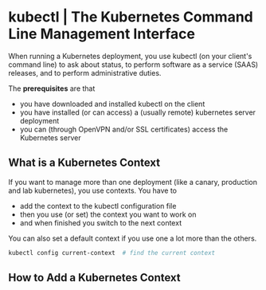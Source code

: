 
# kubectl | The Kubernetes Command Line Management Interface

When running a Kubernetes deployment, you use kubectl (on your client's command line) to ask about status, to perform software as a service (SAAS) releases, and to perform administrative duties.

The **prerequisites** are that

- you have downloaded and installed kubectl on the client
- you have installed (or can access) a (usually remote) kubernetes server deployment
- you can (through OpenVPN and/or SSL certificates) access the Kubernetes server

## What is a Kubernetes Context

If you want to manage more than one deployment (like a canary, production and lab kubernetes), you use contexts. You have to

- add the context to the kubectl configuration file
- then you use (or set) the context you want to work on
- and when finished you switch to the next context

You can also set a default context if you use one a lot more than the others.


``` bash
kubectl config current-context  # find the current context
```

## How to Add a Kubernetes Context

